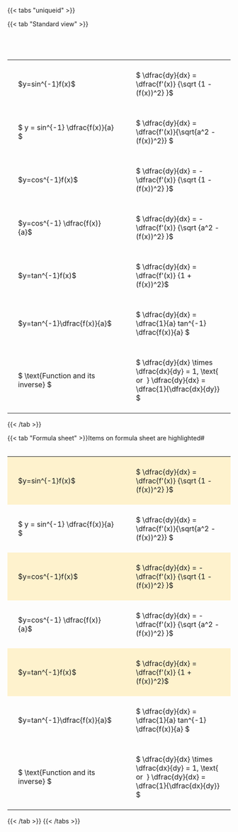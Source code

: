 ---
---

{{< tabs "uniqueid" >}}

{{< tab "Standard view" >}}

#  
<br>
<style type="text/css">
#T_8029b th.col_heading {
  text-align: left;
  font-size: 1em;
}
#T_8029b td {
  text-align: left;
  font-size: 1em;
  padding: 1.5em;
}
#T_8029b_row0_col0, #T_8029b_row1_col0, #T_8029b_row2_col0, #T_8029b_row3_col0, #T_8029b_row4_col0, #T_8029b_row5_col0, #T_8029b_row6_col0 {
  width: 300px;
  white-space: pre-wrap;
}
#T_8029b_row0_col1, #T_8029b_row1_col1, #T_8029b_row2_col1, #T_8029b_row3_col1, #T_8029b_row4_col1, #T_8029b_row5_col1, #T_8029b_row6_col1 {
  width: 400px;
  white-space: pre-wrap;
}
</style>
<table id="T_8029b">
  <thead>
  </thead>
  <tbody>
    <tr>
      <td id="T_8029b_row0_col0" class="data row0 col0" >$y=sin^{-1}f(x)$</td>
      <td id="T_8029b_row0_col1" class="data row0 col1" >$ \dfrac{dy}{dx} = \dfrac{f'(x)} {\sqrt {1 - (f(x))^2} }$</td>
    </tr>
    <tr>
      <td id="T_8029b_row1_col0" class="data row1 col0" >$ y = sin^{-1} \dfrac{f(x)}{a} $</td>
      <td id="T_8029b_row1_col1" class="data row1 col1" >$ \dfrac{dy}{dx} = \dfrac{f'(x)}{\sqrt{a^2 - (f(x))^2}} $</td>
    </tr>
    <tr>
      <td id="T_8029b_row2_col0" class="data row2 col0" >$y=cos^{-1}f(x)$</td>
      <td id="T_8029b_row2_col1" class="data row2 col1" >$ \dfrac{dy}{dx} = - \dfrac{f'(x)} {\sqrt {1 - (f(x))^2} }$</td>
    </tr>
    <tr>
      <td id="T_8029b_row3_col0" class="data row3 col0" >$y=cos^{-1} \dfrac{f(x)}{a}$</td>
      <td id="T_8029b_row3_col1" class="data row3 col1" >$ \dfrac{dy}{dx} = - \dfrac{f'(x)} {\sqrt {a^2 - (f(x))^2} }$</td>
    </tr>
    <tr>
      <td id="T_8029b_row4_col0" class="data row4 col0" >$y=tan^{-1}f(x)$</td>
      <td id="T_8029b_row4_col1" class="data row4 col1" >$ \dfrac{dy}{dx} = \dfrac{f'(x)} {1 + (f(x))^2}$</td>
    </tr>
    <tr>
      <td id="T_8029b_row5_col0" class="data row5 col0" >$y=tan^{-1}\dfrac{f(x)}{a}$</td>
      <td id="T_8029b_row5_col1" class="data row5 col1" >$ \dfrac{dy}{dx} =  \dfrac{1}{a} tan^{-1} \dfrac{f(x)}{a} $</td>
    </tr>
    <tr>
      <td id="T_8029b_row6_col0" class="data row6 col0" >$ \text{Function and its inverse} $</td>
      <td id="T_8029b_row6_col1" class="data row6 col1" >$ \dfrac{dy}{dx} \times \dfrac{dx}{dy} = 1, \text{  or  } \dfrac{dy}{dx} = \dfrac{1}{\dfrac{dx}{dy}} $</td>
    </tr>
  </tbody>
</table>
{{< /tab >}}

{{< tab "Formula sheet" >}}Items on formula sheet are highlighted#  
<br>
<style type="text/css">
#T_0491c th.col_heading {
  text-align: left;
  font-size: 1em;
}
#T_0491c td {
  text-align: left;
  font-size: 1em;
  padding: 1.5em;
}
#T_0491c_row0_col0, #T_0491c_row2_col0, #T_0491c_row4_col0 {
  width: 300px;
  background-color: rgba(255,194,10, 0.2);
  white-space: pre-wrap;
}
#T_0491c_row0_col1, #T_0491c_row2_col1, #T_0491c_row4_col1 {
  width: 400px;
  background-color: rgba(255,194,10, 0.2);
  white-space: pre-wrap;
}
#T_0491c_row1_col0, #T_0491c_row3_col0, #T_0491c_row5_col0, #T_0491c_row6_col0 {
  width: 300px;
  white-space: pre-wrap;
}
#T_0491c_row1_col1, #T_0491c_row3_col1, #T_0491c_row5_col1, #T_0491c_row6_col1 {
  width: 400px;
  white-space: pre-wrap;
}
</style>
<table id="T_0491c">
  <thead>
  </thead>
  <tbody>
    <tr>
      <td id="T_0491c_row0_col0" class="data row0 col0" >$y=sin^{-1}f(x)$</td>
      <td id="T_0491c_row0_col1" class="data row0 col1" >$ \dfrac{dy}{dx} = \dfrac{f'(x)} {\sqrt {1 - (f(x))^2} }$</td>
    </tr>
    <tr>
      <td id="T_0491c_row1_col0" class="data row1 col0" >$ y = sin^{-1} \dfrac{f(x)}{a} $</td>
      <td id="T_0491c_row1_col1" class="data row1 col1" >$ \dfrac{dy}{dx} = \dfrac{f'(x)}{\sqrt{a^2 - (f(x))^2}} $</td>
    </tr>
    <tr>
      <td id="T_0491c_row2_col0" class="data row2 col0" >$y=cos^{-1}f(x)$</td>
      <td id="T_0491c_row2_col1" class="data row2 col1" >$ \dfrac{dy}{dx} = - \dfrac{f'(x)} {\sqrt {1 - (f(x))^2} }$</td>
    </tr>
    <tr>
      <td id="T_0491c_row3_col0" class="data row3 col0" >$y=cos^{-1} \dfrac{f(x)}{a}$</td>
      <td id="T_0491c_row3_col1" class="data row3 col1" >$ \dfrac{dy}{dx} = - \dfrac{f'(x)} {\sqrt {a^2 - (f(x))^2} }$</td>
    </tr>
    <tr>
      <td id="T_0491c_row4_col0" class="data row4 col0" >$y=tan^{-1}f(x)$</td>
      <td id="T_0491c_row4_col1" class="data row4 col1" >$ \dfrac{dy}{dx} = \dfrac{f'(x)} {1 + (f(x))^2}$</td>
    </tr>
    <tr>
      <td id="T_0491c_row5_col0" class="data row5 col0" >$y=tan^{-1}\dfrac{f(x)}{a}$</td>
      <td id="T_0491c_row5_col1" class="data row5 col1" >$ \dfrac{dy}{dx} =  \dfrac{1}{a} tan^{-1} \dfrac{f(x)}{a} $</td>
    </tr>
    <tr>
      <td id="T_0491c_row6_col0" class="data row6 col0" >$ \text{Function and its inverse} $</td>
      <td id="T_0491c_row6_col1" class="data row6 col1" >$ \dfrac{dy}{dx} \times \dfrac{dx}{dy} = 1, \text{  or  } \dfrac{dy}{dx} = \dfrac{1}{\dfrac{dx}{dy}} $</td>
    </tr>
  </tbody>
</table>
{{< /tab >}}
{{< /tabs >}}